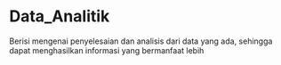 # Data_Analitik
Berisi mengenai penyelesaian dan analisis dari data yang ada, sehingga dapat menghasilkan informasi yang bermanfaat lebih
